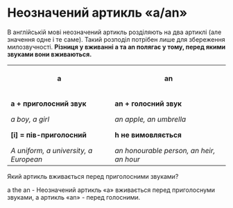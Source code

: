 # Неозначений артикль «a/an»

В англiйськiй мовi неозначений артикль роздiляють на два артиклi (але значення одне i те саме). Такий розподiл потрiбен лише для збереження милозвучностi. **Рiзниця у вживаннi <span class="p1">a</span> та <span class="p1">an</span> полягає у тому, перед якими звуками вони вживаються.**

<div class="centered-table-wrapper">
<table class="centered-table">
<tr>
<th><p align="center">a</p></th>
<th><p align="center">an</p></th>
</tr>
<tr>
<td>
<p><b>a + приголосний звук</b></p>
<p><i>a boy, a girl</i></p>
<p><b>[i] = пiв-приголосний</b></p>
<i>A uniform, a university,
a European</i>
</td>
<td><p><b>an + голосний звук</b></p>
<p><i>an apple, an umbrella</i></p>
<p><b>h не вимовляється</b></p>
<i>an honourable person, an
heir, an hour</i></td>
</tr>
</table>
</div>

<quiz correctLabel="correct" incorrectLabel="incorrect" checkLabel="check">
    <question text="">
        <p>Який артикль вживається перед приголосними звуками?</p>
        <answer correct>a</answer>
        <answer>the</answer>
        <answer>an</answer>
        <answer>-</answer>
        <explanation>
        Неозначений артикль «а»  вживається перед приголоснуми звуками, а артикль «an» - перед голосними.
        </explanation>
    </question>
</quiz>